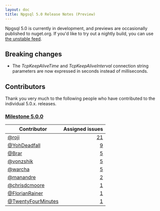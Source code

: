 ```yaml
---
layout: doc
title: Npgsql 5.0 Release Notes (Preview)
---
```

Npgsql 5.0 is currently in development, and previews are occasionally published to nuget.org. If you'd like to try out a nightly build, you can use [the unstable feed](http://www.npgsql.org/doc/installation.html#unstable-packages).

## Breaking changes

* The *TcpKeepAliveTime* and *TcpKeepAliveInterval* connection string parameters are now expressed in seconds instead of milliseconds.

## Contributors

Thank you very much to the following people who have contributed to the individual 5.0.x. releases.

### [Milestone 5.0.0](https://github.com/npgsql/npgsql/issues?q=is%3Aissue+milestone%3A5.0.0)

Contributor                                                | Assigned issues
---------------------------------------------------------- | ----------------:|
[@roji](https://github.com/roji)                           | [21](https://github.com/npgsql/npgsql/issues?q=is%3Aissue+milestone%3A5.0.0+is%3Aclosed+assignee%3Aroji)
[@YohDeadfall](https://github.com/YohDeadfall)             | [9](https://github.com/npgsql/npgsql/issues?q=is%3Aissue+milestone%3A5.0.0+is%3Aclosed+assignee%3AYohDeadfall)
[@Brar](https://github.com/Brar)                           | [5](https://github.com/npgsql/npgsql/issues?q=is%3Aissue+milestone%3A5.0.0+is%3Aclosed+assignee%3ABrar)
[@vonzshik](https://github.com/vonzshik)                   | [5](https://github.com/npgsql/npgsql/issues?q=is%3Aissue+milestone%3A5.0.0+is%3Aclosed+assignee%3Avonzshik)
[@warcha](https://github.com/warcha)                       | [5](https://github.com/npgsql/npgsql/issues?q=is%3Aissue+milestone%3A5.0.0+is%3Aclosed+assignee%3Awarcha)
[@manandre](https://github.com/manandre)                   | [2](https://github.com/npgsql/npgsql/issues?q=is%3Aissue+milestone%3A5.0.0+is%3Aclosed+assignee%3Amanandre)
[@chrisdcmoore](https://github.com/chrisdcmoore)           | [1](https://github.com/npgsql/npgsql/issues?q=is%3Aissue+milestone%3A5.0.0+is%3Aclosed+assignee%3Achrisdcmoore)
[@FlorianRainer](https://github.com/FlorianRainer)         | [1](https://github.com/npgsql/npgsql/issues?q=is%3Aissue+milestone%3A5.0.0+is%3Aclosed+assignee%3AFlorianRainer)
[@TwentyFourMinutes](https://github.com/TwentyFourMinutes) | [1](https://github.com/npgsql/npgsql/issues?q=is%3Aissue+milestone%3A5.0.0+is%3Aclosed+assignee%3ATwentyFourMinutes)
